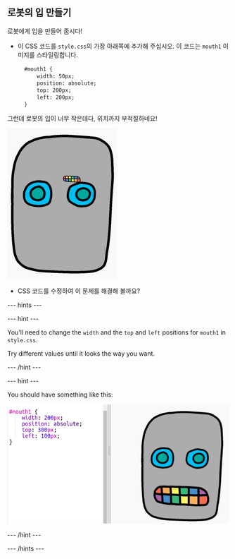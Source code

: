 ## 로봇의 입 만들기

로봇에게 입을 만들어 줍시다!

- 이 CSS 코드를 `style.css`의 가장 아래쪽에 추가해 주십시오. 이 코드는 `mouth1` 이미지를 스타일링합니다.
    
        #mouth1 {
            width: 50px;
            position: absolute;
            top: 200px;
            left: 200px;
        }
        

그런데 로봇의 입이 너무 작은데다, 위치까지 부적절하네요!

![스크린샷](images/robot-mouth.png)

- CSS 코드를 수정하여 이 문제를 해결해 볼까요?

\--- hints \---

\--- hint \---

You'll need to change the `width` and the `top` and `left` positions for `mouth1` in `style.css`.

Try different values until it looks the way you want.

\--- /hint \---

\--- hint \---

You should have something like this:

![screenshot](images/robot-mouth-code.png)

\--- /hint \---

\--- /hints \---